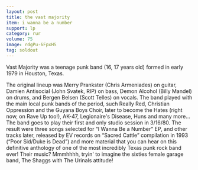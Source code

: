 ```yaml
---
layout: post
title: the vast majority
item: i wanna be a number
support: lp
category: rur
volume: 75
image: rdgPu-6FpxHS
tag: soldout
---
```


Vast Majority was a teenage punk band (16, 17 years old) formed in early 1979 in Houston, Texas.

The original lineup was Merry Prankster (Chris Armeniades) on guitar, Damien Antisocial (John Svatek, RIP) on bass, Demon Alcohol (Billy Mandel) on drums, and Bergen Belsen (Scott Telles) on vocals. The band played with the main local punk bands of the period, such Really Red, Christian Oppression and the Guyana Boys Choir, later to become the Hates (right now, on Rave Up too!), AK-47, Legionaire's Disease, Huns and many more... The band goes to play their first and only studio session in 3/16/80. The result were three songs selected for “I Wanna Be a Number” EP, and other tracks later, released by EV records on “Sacred Cattle” compilation in 1993 (“Poor Sid/Duke is Dead”) and more material that you can hear on this definitive anthology of one of the most incredibly Texas punk rock band ever! Their music? Mmmhhhh, tryin' to imagine the sixties female garage band, The Shaggs with The Urinals attitude!
